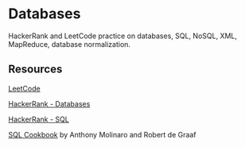 # Databases

HackerRank and LeetCode practice on databases, SQL, NoSQL, XML, MapReduce, database normalization.

## Resources

[LeetCode](https://leetcode.com/problemset/database/)

[HackerRank - Databases](https://www.hackerrank.com/domains/databases)

[HackerRank - SQL](https://www.hackerrank.com/domains/sql)

[SQL Cookbook](https://www.oreilly.com/library/view/sql-cookbook/0596009763/) by Anthony Molinaro and Robert de Graaf
